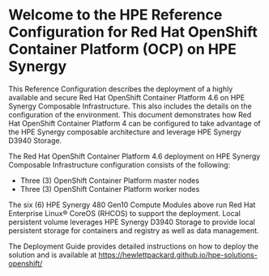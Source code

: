 ﻿# Welcome to the HPE Reference Configuration for Red Hat OpenShift Container Platform (OCP) on HPE Synergy

This Reference Configuration describes the deployment of a highly available and secure Red Hat OpenShift Container Platform 4.6 on HPE Synergy Composable Infrastructure. This also includes the details on the configuration of the environment. This document demonstrates how Red Hat OpenShift Container Platform 4 can be configured to take advantage of the HPE Synergy composable architecture and leverage HPE Synergy D3940 Storage. 

The Red Hat OpenShift Container Platform 4.6 deployment on HPE Synergy Composable Infrastructure configuration consists of the following: 
* Three (3) OpenShift Container Platform master nodes 
* Three (3) OpenShift Container Platform worker nodes

The six (6) HPE Synergy 480 Gen10 Compute Modules above run Red Hat Enterprise Linux® CoreOS (RHCOS) to support the deployment. Local persistent volume leverages HPE Synergy D3940 Storage to provide local persistent storage for containers and registry as well as data management.

The Deployment Guide provides detailed instructions on how to deploy the solution and is available at https://hewlettpackard.github.io/hpe-solutions-openshift/